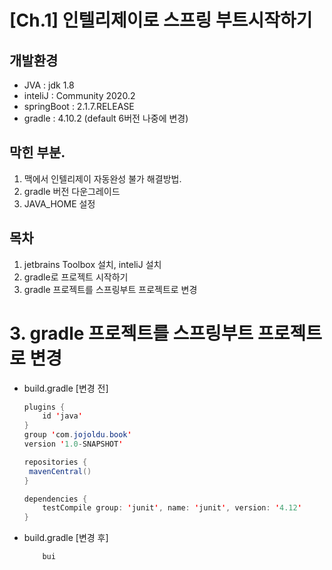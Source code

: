 # [Ch.1] 인텔리제이로 스프링 부트시작하기

## 개발환경 
- JVA : jdk 1.8 
- inteliJ : Community 2020.2 
- springBoot : 2.1.7.RELEASE
- gradle :  4.10.2  (default 6버전 나중에 변경)


## 막힌 부분. 
1. 맥에서 인텔리제이 자동완성 불가 해결방법.
2. gradle 버전 다운그레이드 
3. JAVA_HOME 설정 



## 목차
1.  jetbrains Toolbox 설치, inteliJ 설치  
2.  gradle로 프로젝트 시작하기 
3.  gradle 프로젝트를 스프링부트 프로젝트로 변경 




# 3. gradle 프로젝트를 스프링부트 프로젝트로 변경

- build.gradle [변경 전]  
    ~~~java
    plugins {
        id 'java'
    }
    group 'com.jojoldu.book'
    version '1.0-SNAPSHOT'
    
    repositories {
     mavenCentral()
    }

    dependencies {
        testCompile group: 'junit', name: 'junit', version: '4.12'
    }

    ~~~
- build.gradle [변경 후]
    ~~~java
        bui
    ~~~
